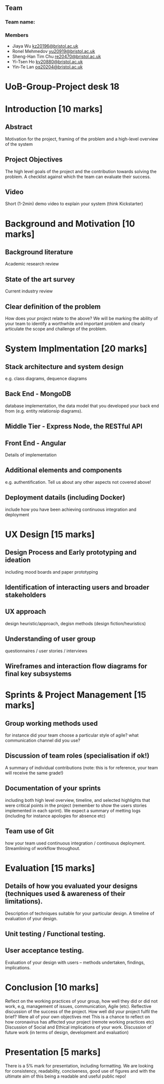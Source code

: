 ## Team
### Team name: 
### Members
- Jiaya Wu <kz20196@bristol.ac.uk>
- Ronel Mehmedov <yu20919@bristol.ac.uk>
- Sheng-Han Tim Chu <re20470@bristol.ac.uk>
- Yi-Tsen Ho <kv20880@bristol.ac.uk>
- Yin-Te Lan <oq20204@bristol.ac.uk>


# UoB-Group-Project desk 18
# Introduction [10 marks]
## Abstract
Motivation for the project, framing of the problem and a high-level overview of the system
## Project Objectives
The high level goals of the project and the contribution towards solving the problem. A checklist against which the team can evaluate their success.
## Video
Short (1-2min) demo video to explain your system (think Kickstarter)
# Background and Motivation [10 marks]
## Background literature
Academic research review
## State of the art survey
Current industry review
## Clear definition of the problem
How does your project relate to the above? We will be marking the ability of your team to identify a worthwhile and important problem and clearly articulate the scope and challenge of the problem.
# System Implmentation [20 marks]
## Stack architecture and system design
e.g. class diagrams, dequence diagrams
## Back End - MongoDB
database implementation, the data model that you developed your back end from (e.g. entity relationsip diagrams).
## Middle Tier - Express Node, the RESTful API
## Front End - Angular
Details of implementation
## Additional elements and components
e.g. authentification. Tell us about any other aspects not covered above!
## Deployment datails (including Docker)
include how you have been achieving continuous integration and deployment
# UX Design [15 marks]
## Design Process and Early prototyping and ideation
including mood boards and paper prototyping
## Identification of interacting users and broader stakeholders
## UX approach
design heuristic/approach, degisn methods (design fiction/heuristics)
## Understanding of user group
questionnaires / user stories / interviews
## Wireframes and interaction flow diagrams for final key subsystems
# Sprints & Project Management [15 marks]
## Group working methods used
for instance did your team choose a particular style of agile? what communication channel did you use?
## Discussion of team roles (specialisation if ok!)
A summary of individual contributions (note: this is for reference, your team will receive the same grade!)
## Documentation of your sprints
including both high level overview, timeline, and selected highlights that were critical points in the project (remember to show the users stories implemented in each sprint). We expect a summary of metting logs (including for instance apologies for absence etc)
## Team use of Git
how your team used continuous integration / continuous deployment. Streamlining of workflow throughout.
# Evaluation [15 marks]
## Details of how you evaluated your designs (techniques used & awareness of their limitations). 
Description of techniques suitable for your particular design. A timeline of evaluation of your design.
## Unit testing / Functional testing.
## User acceptance testing. 
Evaluation of your design with users – methods undertaken, findings, implications.

# Conclusion [10 marks]
Reflect on the working practices of your group, how well they did or did not work, e.g, management of issues, communication, Agile (etc).
Reflective discussion of the success of the project. How well did your project fulfil the brief? Were all of your own objectives met
This is a chance to reflect on how coronavirus has affected your project (remote working practices etc)
Discussion of Social and Ethical implications of your work.
Discussion of future work (in terms of design, development and evaluation)

# Presentation [5 marks]
There is a 5% mark for presentation, including formatting. We are looking for consistency, readability, conciseness, good use of figures and with the ultimate aim of this being a readable and useful public repo! 
